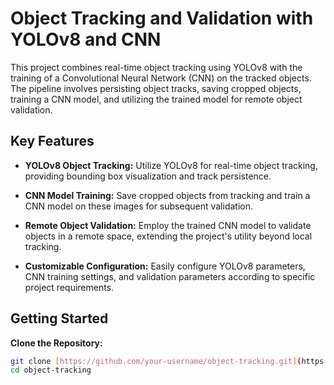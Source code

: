 # Object Tracking and Validation with YOLOv8 and CNN

This project combines real-time object tracking using YOLOv8 with the training of a Convolutional Neural Network (CNN) on the tracked objects. The pipeline involves persisting object tracks, saving cropped objects, training a CNN model, and utilizing the trained model for remote object validation.

## Key Features

- **YOLOv8 Object Tracking:** Utilize YOLOv8 for real-time object tracking, providing bounding box visualization and track persistence.
  
- **CNN Model Training:** Save cropped objects from tracking and train a CNN model on these images for subsequent validation.

- **Remote Object Validation:** Employ the trained CNN model to validate objects in a remote space, extending the project's utility beyond local tracking.

- **Customizable Configuration:** Easily configure YOLOv8 parameters, CNN training settings, and validation parameters according to specific project requirements.

## Getting Started

**Clone the Repository:**
   ```bash
   git clone [https://github.com/your-username/object-tracking.git](https://github.com/Soumyajit-7/Object-Tracking-and-Validation-with-YOLOv8-and-CNN.git)https://github.com/Soumyajit-7/Object-Tracking-and-Validation-with-YOLOv8-and-CNN.git
   cd object-tracking
